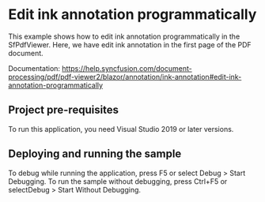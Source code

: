 # Edit ink annotation programmatically
This example shows how to edit ink annotation programmatically in the SfPdfViewer. Here, we have edit ink annotation in the first page of the PDF document.

Documentation: https://help.syncfusion.com/document-processing/pdf/pdf-viewer2/blazor/annotation/ink-annotation#edit-ink-annotation-programmatically

## Project pre-requisites
To run this application, you need Visual Studio 2019 or later versions.

## Deploying and running the sample
To debug while running the application, press F5 or select Debug > Start Debugging. To run the sample without debugging, press Ctrl+F5 or selectDebug > Start Without Debugging.